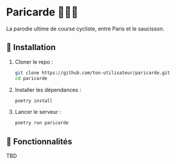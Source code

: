 # Paricarde 🚴‍♂️🥖

La parodie ultime de course cycliste, entre Paris et le saucisson.

## 🚀 Installation

1. Cloner le repo :
   ```sh
   git clone https://github.com/ton-utilisateur/paricarde.git
   cd paricarde
   ```


2. Installer les dépendances :
   ```sh
   poetry install
   ```

3. Lancer le serveur :
    ```sh
    poetry run paricarde
    ```

## 🎯 Fonctionnalités

TBD